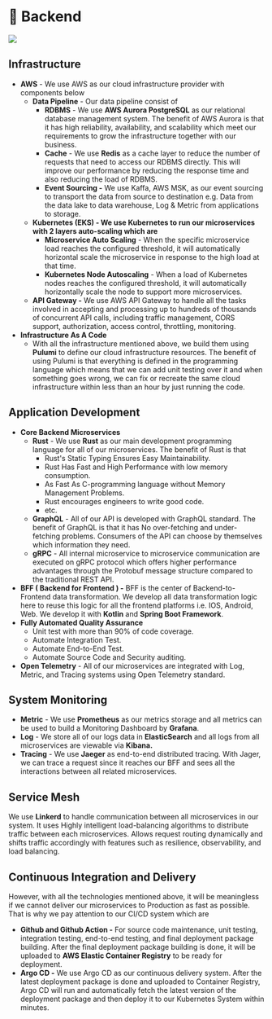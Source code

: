 # 🚀 Backend

![](assets/avantis-techstack\_Backend-Infra.png)

## **Infrastructure**

* **AWS** - We use AWS as our cloud infrastructure provider with components below
  * **Data Pipeline** - Our data pipeline consist of
    * **RDBMS** - We use **AWS Aurora PostgreSQL** as our relational database management system. The benefit of AWS Aurora is that it has high reliability, availability, and scalability which meet our requirements to grow the infrastructure together with our business.
    * **Cache** - We use **Redis** as a cache layer to reduce the number of requests that need to access our RDBMS directly. This will improve our performance by reducing the response time and also reducing the load of RDBMS.
    * **Event Sourcing -** We use Kaffa, AWS MSK, as our event sourcing to transport the data from source to destination e.g. Data from the data lake to data warehouse, Log & Metric from applications to storage.
  * **Kubernetes (EKS) - We use Kubernetes to run our microservices with 2 layers auto-scaling which are**
    * **Microservice Auto Scaling** - When the specific microservice load reaches the configured threshold, it will automatically horizontal scale the microservice in response to the high load at that time.
    * **Kubernetes Node Autoscaling** - When a load of Kubernetes nodes reaches the configured threshold, it will automatically horizontally scale the node to support more microservices.
  * **API Gateway -** We use AWS API Gateway to handle all the tasks involved in accepting and processing up to hundreds of thousands of concurrent API calls, including traffic management, CORS support, authorization, access control, throttling, monitoring.
* **Infrastructure As A Code**
  * With all the infrastructure mentioned above, we build them using **Pulumi** to define our cloud infrastructure resources. The benefit of using Pulumi is that everything is defined in the programming language which means that we can add unit testing over it and when something goes wrong, we can fix or recreate the same cloud infrastructure within less than an hour by just running the code.

## **Application Development**

* **Core Backend Microservices**
  * **Rust** - We use **Rust** as our main development programming language for all of our microservices. The benefit of Rust is that
    * Rust's Static Typing Ensures Easy Maintainability.
    * Rust Has Fast and High Performance with low memory consumption.
    * As Fast As C-programming language without Memory Management Problems.
    * Rust encourages engineers to write good code.
    * etc.
  * **GraphQL** - All of our API is developed with GraphQL standard. The benefit of GraphQL is that it has No over-fetching and under-fetching problems. Consumers of the API can choose by themselves which information they need.
  * **gRPC** - All internal microservice to microservice communication are executed on gRPC protocol which offers higher performance advantages through the Protobuf message structure compared to the traditional REST API.
* **BFF ( Backend for Frontend ) -** BFF is the center of Backend-to-Frontend data transformation. We develop all data transformation logic here to reuse this logic for all the frontend platforms i.e. IOS, Android, Web. We develop it with **Kotlin** and **Spring Boot Framework**.
* **Fully Automated Quality Assurance**
  * Unit test with more than 90% of code coverage.
  * Automate Integration Test.
  * Automate End-to-End Test.
  * Automate Source Code and Security auditing.
* **Open Telemetry** - All of our microservices are integrated with Log, Metric, and Tracing systems using Open Telemetry standard.

## **System Monitoring**

* **Metric** - We use **Prometheus** as our metrics storage and all metrics can be used to build a Monitoring Dashboard by **Grafana**.
* **Log** - We store all of our logs data in **ElasticSearch** and all logs from all microservices are viewable via **Kibana.**
* **Tracing** - We use **Jaeger** as end-to-end distributed tracing. With Jager, we can trace a request since it reaches our BFF and sees all the interactions between all related microservices.

## **Service Mesh**

We use **Linkerd** to handle communication between all microservices in our system. It uses Highly intelligent load-balancing algorithms to distribute traffic between each microservices. Allows request routing dynamically and shifts traffic accordingly with features such as resilience, observability, and load balancing.

## **Continuous Integration and Delivery**

However, with all the technologies mentioned above, it will be meaningless if we cannot deliver our microservices to Production as fast as possible. That is why we pay attention to our CI/CD system which are

* **Github and Github Action -** For source code maintenance, unit testing, integration testing, end-to-end testing, and final deployment package building. After the final deployment package building is done, it will be uploaded to **AWS Elastic Container Registry** to be ready for deployment.
* **Argo CD -** We use Argo CD as our continuous delivery system. After the latest deployment package is done and uploaded to Container Registry, Argo CD will run and automatically fetch the latest version of the deployment package and then deploy it to our Kubernetes System within minutes.
